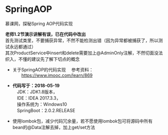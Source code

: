 # SpringAOP
慕课网，探秘Spring AOP代码实现<br/>

**老师1.2节演示讲解有误，已在代码中改出**<br/>
首先测试类里，不要捕获异常，不然不能检测出错（因为异常都被捕获了，所以测试永远都通过）<br/>
其次ProductService中insert和delete需要加上@AdminOnly注解，不然切面没法织入，不懂的建议先了解下切点的概念<br/>

- 关于SpringAOP的代码实现
&emsp;参考资料：<br/>
&emsp;&emsp;https://www.imooc.com/learn/869<br/>

- **代码写于：2018-05-19**<br/>
  &emsp;JDK：JDK1.8版本，<br/>
  &emsp;IDE：IDEA 2017.3.3，<br/>
  &emsp;操作系统为：Windows10<br/>
  &emsp;SpringBoot：2.0.2.RELEASE<br/>
  
- 使用lombok包，减少代码冗余量，若不愿使用lombok包可将源码中所有bean的@Data注解去掉，加上get/set方法<br/>
